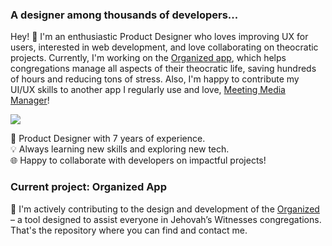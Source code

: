 ### A designer among thousands of developers...

Hey! 👋 I'm an enthusiastic Product Designer who loves improving UX for users, interested in web development, and love collaborating on theocratic projects.
Currently, I'm working on the [Organized app](https://github.com/sws2apps/organized-app), which helps congregations manage all aspects of their theocratic life, saving hundreds of hours and reducing tons of stress. Also, I'm happy to contribute my UI/UX skills to another app I regularly use and love, [Meeting Media Manager](https://github.com/sircharlo/meeting-media-manager)!

![](https://komarev.com/ghpvc/?username=ux-git)

🎨 Product Designer with 7 years of experience.<br>
💡 Always learning new skills and exploring new tech.<br>
🌐 Happy to collaborate with developers on impactful projects!

### Current project: Organized App

🚀 I'm actively contributing to the design and development of the [Organized](https://github.com/sws2apps/organized-app) – a tool designed to assist everyone in Jehovah’s Witnesses congregations. That's the repository where you can find and contact me.

